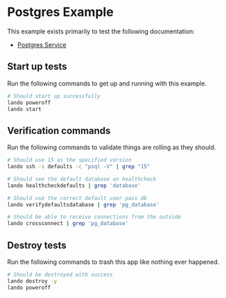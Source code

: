 Postgres Example
================

This example exists primarily to test the following documentation:

* [Postgres Service](https://docs.devwithlando.io/tutorials/postgres.html)

Start up tests
--------------

Run the following commands to get up and running with this example.

```bash
# Should start up successfully
lando poweroff
lando start
```

Verification commands
---------------------

Run the following commands to validate things are rolling as they should.

```bash
# Should use 15 as the specified version
lando ssh -s defaults -c "psql -V" | grep "15"

# Should see the default database on healthcheck
lando healthcheckdefaults | grep 'database'

# Should use the correct default user pass db
lando verifydefaultsdatabase | grep 'pg_database'

# Should be able to receive connections from the outside
lando crossconnect | grep 'pg_database'
```

Destroy tests
-------------

Run the following commands to trash this app like nothing ever happened.

```bash
# Should be destroyed with success
lando destroy -y
lando poweroff
```
